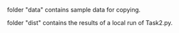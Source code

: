 folder "data" contains sample data for copying.

folder "dist" contains the results of a local run of Task2.py.
